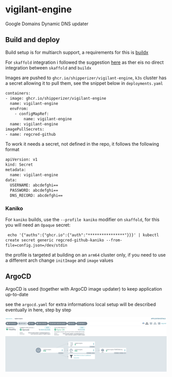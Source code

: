 # vigilant-engine

Google Domains Dynamic DNS updater


## Build and deploy

Build setup is for multiarch support, a requirements for this is  [buildx](https://docs.docker.com/buildx/working-with-buildx/)

For `skaffold` integration i followed the suggestion [here](https://github.com/GoogleContainerTools/skaffold/tree/master/examples/custom-buildx) as ther eis no direct integration between `skaffold` and `buildx`


Images are pushed to `ghcr.io/shipperizer/vigilant-engine`, `k3s` cluster has a secret allowing it to pull them, see the snippet below in `deployments.yaml`

```
containers:
- image: ghcr.io/shipperizer/vigilant-engine
  name: vigilant-engine
  envFrom:
    - configMapRef:
        name: vigilant-engine
  name: vigilant-engine
imagePullSecrets:
- name: regcred-github
```

To work it needs a secret, not defined in the repo, it follows the following format

```
apiVersion: v1
kind: Secret
metadata:
  name: vigilant-engine
data:
  USERNAME: abcdefghi==
  PASSWORD: abcdefghi==
  DNS_RECORD: abcdefghi==
```

### Kaniko

For `kaniko` builds, use the `--profile kaniko` modifier on `skaffold`, for this you will need an `Opaque` secret:

```
 echo '{"auths":{"ghcr.io":{"auth":"****************"}}}' | kubectl create secret generic regcred-github-kaniko --from-file=config.json=/dev/stdin
 ```

the profile is targeted at building on an `arm64` cluster only, if you need to use a different arch change `initImage` and `image` values

## ArgoCD

ArgoCD is used (together with ArgoCD image updater) to keep application up-to-date

see the `argocd.yaml` for extra informations
local setup will be described eventually in here, step by step

![ArgoCD](docs/argocd.png)
